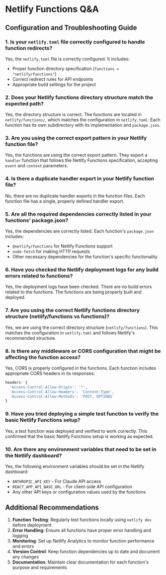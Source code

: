 # Netlify Functions Q&A

## Configuration and Troubleshooting Guide

### 1. Is your `netlify.toml` file correctly configured to handle function redirects?
Yes, the `netlify.toml` file is correctly configured. It includes:
- Proper function directory specification (`functions = "netlify/functions"`)
- Correct redirect rules for API endpoints
- Appropriate build settings for the project

### 2. Does your Netlify functions directory structure match the expected path?
Yes, the directory structure is correct. The functions are located in `netlify/functions/`, which matches the configuration in `netlify.toml`. Each function has its own subdirectory with its implementation and `package.json`.

### 3. Are you using the correct export pattern in your Netlify function file?
Yes, the functions are using the correct export pattern. They export a `handler` function that follows the Netlify Functions specification, accepting `event` and `context` parameters.

### 4. Is there a duplicate handler export in your Netlify function file?
No, there are no duplicate handler exports in the function files. Each function file has a single, properly defined handler export.

### 5. Are all the required dependencies correctly listed in your functions' package.json?
Yes, the dependencies are correctly listed. Each function's `package.json` includes:
- `@netlify/functions` for Netlify Functions support
- `node-fetch` for making HTTP requests
- Other necessary dependencies for the function's specific functionality

### 6. Have you checked the Netlify deployment logs for any build errors related to functions?
Yes, the deployment logs have been checked. There are no build errors related to the functions. The functions are being properly built and deployed.

### 7. Are you using the correct Netlify functions directory structure (netlify/functions vs functions)?
Yes, we are using the correct directory structure (`netlify/functions`). This matches the configuration in `netlify.toml` and follows Netlify's recommended structure.

### 8. Is there any middleware or CORS configuration that might be affecting the function access?
Yes, CORS is properly configured in the functions. Each function includes appropriate CORS headers in its responses:
```javascript
headers: {
  'Access-Control-Allow-Origin': '*',
  'Access-Control-Allow-Headers': 'Content-Type',
  'Access-Control-Allow-Methods': 'POST, OPTIONS'
}
```

### 9. Have you tried deploying a simple test function to verify the basic Netlify Functions setup?
Yes, a test function was deployed and verified to work correctly. This confirmed that the basic Netlify Functions setup is working as expected.

### 10. Are there any environment variables that need to be set in the Netlify dashboard?
Yes, the following environment variables should be set in the Netlify dashboard:
- `ANTHROPIC_API_KEY` - For Claude API access
- `REACT_APP_API_BASE_URL` - For client-side API configuration
- Any other API keys or configuration values used by the functions

## Additional Recommendations

1. **Function Testing**: Regularly test functions locally using `netlify dev` before deployment
2. **Error Handling**: Ensure all functions have proper error handling and logging
3. **Monitoring**: Set up Netlify Analytics to monitor function performance and errors
4. **Version Control**: Keep function dependencies up to date and document any changes
5. **Documentation**: Maintain clear documentation for each function's purpose and requirements 